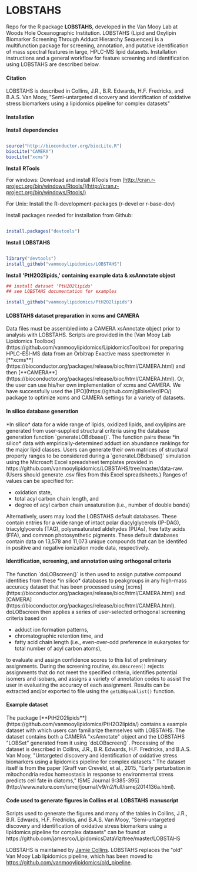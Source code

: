 # LOBSTAHS

Repo for the R package **LOBSTAHS**, developed in the Van Mooy Lab at Woods Hole Oceanographic Institution. LOBSTAHS (Lipid and Oxylipin Biomarker Screening Through Adduct Hierarchy Sequences) is a multifunction package for screening, annotation, and putative identification of mass spectral features in large, HPLC-MS lipid datasets. Installation instructions and a general workflow for feature screening and identification using LOBSTAHS are described below.

<h4>Citation</h4> 
LOBSTAHS is described in Collins, J.R., B.R. Edwards, H.F. Fredricks, and B.A.S. Van Mooy, "Semi-untargeted discovery and identification of oxidative stress biomarkers using a lipidomics pipeline for complex datasets"

<h4>Installation</h4>

**Install dependencies**

```R

source("http://bioconductor.org/biocLite.R")
biocLite("CAMERA")
biocLite("xcms")

```

**Install RTools**

For windows:
Download and install RTools from [http://cran.r-project.org/bin/windows/Rtools/](http://cran.r-project.org/bin/windows/Rtools/)

For Unix:
Install the R-development-packages (r-devel or r-base-dev)

Install packages needed for installation from Github:

```R

install.packages("devtools")

```

**Install LOBSTAHS**

```R

library("devtools")
install_github("vanmooylipidomics/LOBSTAHS") 

```

**Install 'PtH2O2lipids,' containing example data & xsAnnotate object**

```R
## install dataset 'PtH2O2lipids'
## see LOBSTAHS documentation for examples 

install_github("vanmooylipidomics/PtH2O2lipids")

```

<h4>LOBSTAHS dataset preparation in xcms and CAMERA</h4> 
Data files must be assembled into a CAMERA xsAnnotate object prior to analysis with LOBSTAHS. Scripts are provided in the [Van Mooy Lab Lipidomics Toolbox](https://github.com/vanmooylipidomics/LipidomicsToolbox) for preparing HPLC-ESI-MS data from an Orbitrap Exactive mass spectrometer in [**xcms**](https://bioconductor.org/packages/release/bioc/html/CAMERA.html) and then [**CAMERA**](https://bioconductor.org/packages/release/bioc/html/CAMERA.html). Or, the user can use his/her own implementation of xcms and CAMERA. We have successfully used the [IPO](https://github.com/glibiseller/IPO/) package to optimize xcms and CAMERA settings for a variety of datasets.

<h4>In silico database generation</h4> 
*In silico* data for a wide range of lipids, oxidized lipids, and oxylipins are generated from user-supplied structural criteria using the database generation function `generateLOBdbase()`. The function pairs these *in silico* data with empirically-determined adduct ion abundance rankings for the major lipid classes. Users can generate their own matrices of structural property ranges to be considered during a `generateLOBdbase()` simulation using the Microsoft Excel spreadsheet templates provided in https://github.com/vanmooylipidomics/LOBSTAHS/tree/master/data-raw. (Users should generate .csv files from this Excel spreadsheets.) Ranges of values can be specified for: 

   * oxidation state,
   * total acyl carbon chain length, and
   * degree of acyl carbon chain unsaturation (i.e., number of double bonds)

Alternatively, users may load the LOBSTAHS default databases. These contain entries for a wide range of intact polar diacylglycerols (IP-DAG), triacylglycerols (TAG), polyunsaturated aldehydes (PUAs), free fatty acids (FFA), and common photosynthetic pigments. These default databases contain data on 13,578 and 11,073 unique compounds that can be identifed in positive and negative ionization mode data, respectively. 

<h4>Identification, screening, and annotation using orthogonal criteria</h4> 
The function `doLOBscreen()` is then used to assign putative compound identities from these *in silico* databases to peakgroups in any high-mass accuracy dataset that has been processed using [xcms](https://bioconductor.org/packages/release/bioc/html/CAMERA.html) and [CAMERA](https://bioconductor.org/packages/release/bioc/html/CAMERA.html). doLOBscreen then applies a series of user-selected orthogonal screening criteria based on

   * adduct ion formation patterns,
   * chromatographic retention time, and
   * fatty acid chain length (i.e., even-over-odd preference in eukaryotes for total number of acyl carbon atoms),

to evaluate and assign confidence scores to this list of preliminary assignments. During the screening routine, `doLOBscreen()` rejects assignments that do not meet the specified criteria, identifies potential isomers and isobars, and assigns a variety of annotation codes to assist the user in evaluating the accuracy of each assignment. Results can be extracted and/or exported to file using the `getLOBpeaklist()` function.

<h4>Example dataset</h4> 
The package [**PtH2O2lipids**](https://github.com/vanmooylipidomics/PtH2O2lipids/) contains a example dataset with which users can familiarize themselves with LOBSTAHS. The dataset contains both a CAMERA "xsAnnotate" object and the LOBSTAHS "LOBSet" generated from it using `doLOBscreen()`. Processing of the dataset is described in Collins, J.R., B.R. Edwards, H.F. Fredricks, and B.A.S. Van Mooy, "Untargeted discovery and identification of oxidative stress biomarkers using a lipidomics pipeline for complex datasets." The dataset itself is from the paper [Graff van Creveld, et al., 2015, "Early perturbation in mitochondria redox homeostasis in response to environmental stress predicts cell fate in diatoms," ISME Journal 9:385-395](http://www.nature.com/ismej/journal/v9/n2/full/ismej2014136a.html).

<h4>Code used to generate figures in Collins et al. LOBSTAHS manuscript</h4>
Scripts used to generate the figures and many of the tables in Collins, J.R., B.R. Edwards, H.F. Fredricks, and B.A.S. Van Mooy, "Semi-untargeted discovery and identification of oxidative stress biomarkers using a lipidomics pipeline for complex datasets" can be found at https://github.com/jamesrco/LipidomicsDataViz/tree/master/LOBSTAHS

LOBSTAHS is maintained by [Jamie Collins](https://github.com/jamesrco). LOBSTAHS replaces the "old" Van Mooy Lab lipidomics pipeline, which has been moved to https://github.com/vanmooylipidomics/old_pipeline.

